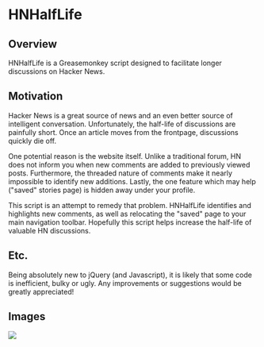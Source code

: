 HNHalfLife
==========

Overview
--------
HNHalfLife is a Greasemonkey script designed to facilitate longer discussions on Hacker News.

Motivation
----------
Hacker News is a great source of news and an even better source of intelligent conversation.  Unfortunately, the half-life of discussions are painfully short.  Once an article moves from the frontpage, discussions quickly die off.

One potential reason is the website itself.  Unlike a traditional forum, HN does not inform you when new comments are added to previously viewed posts.  Furthermore, the threaded nature of comments make it nearly impossible to identify new additions.  Lastly, the one feature which may help ("saved" stories page) is hidden away under your profile. 

This script is an attempt to remedy that problem.  HNHalfLife identifies and highlights new comments, as well as relocating the "saved" page to your main navigation toolbar.  Hopefully this script helps increase the half-life of valuable HN discussions.

Etc.
----
Being absolutely new to jQuery (and Javascript), it is likely that some code is inefficient, bulky or ugly.  Any improvements or suggestions would be greatly appreciated!

Images
------
![](http://github.com/polyfractal/HNHalfLife/raw/master/actionshot.png)